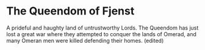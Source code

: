 # The Queendom of Fjenst 

A prideful and haughty land of untrustworthy Lords. The Queendom has just lost a great war where they attempted to conquer the lands of Omerad, and many Omeran men were killed defending their homes. (edited)
